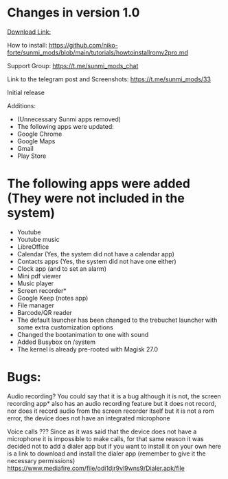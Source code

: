# Changes in version 1.0

[Download Link:](https://www.mediafire.com/file/vstrfnpl3arbauj/stock_mod.zip/file)

How to install:
https://github.com/niko-forte/sunmi_mods/blob/main/tutorials/howtoinstallromv2pro.md

Support Group: https://t.me/sunmi_mods_chat

Link to the telegram post and Screenshots: https://t.me/sunmi_mods/33

Initial release

Additions:
- (Unnecessary Sunmi apps removed)
- The following apps were updated:
- Google Chrome
- Google Maps
- Gmail
- Play Store

# The following apps were added (They were not included in the system)

- Youtube
- Youtube music
- LibreOffice
- Calendar (Yes, the system did not have a calendar app)
- Contacts apps (Yes, the system did not have one either)
- Clock app (and to set an alarm)
- Mini pdf viewer
- Music player
- Screen recorder*
- Google Keep (notes app)
- File manager
- Barcode/QR reader
- The default launcher has been changed to the trebuchet launcher with some extra customization options
- Changed the bootanimation to one with sound
- Added Busybox on /system
- The kernel is already pre-rooted with Magisk 27.0

# Bugs:

Audio recording? You could say that it is a bug although
it is not, the screen recording app* also has an audio recording feature
but it does not record, nor does it record audio from the screen recorder itself
but it is not a rom error, the device does not have an integrated microphone


Voice calls ??? Since as it was said that the device does not have a microphone
it is impossible to make calls, for that same reason it was decided not to add a dialer app
but if you want to install it on your own here is a link to download and install the dialer app
(remember to give it the necessary permissions)
https://www.mediafire.com/file/odi1djr9vl9wns9/Dialer.apk/file
